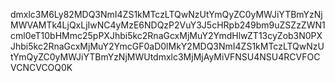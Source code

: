 dmxlc3M6Ly82MDQ3NmI4ZS1kMTczLTQwNzUtYmQyZC0yMWJiYTBmYzNjMWVAMTk4LjQxLjIwNC4yMzE6NDQzP2VuY3J5cHRpb249bm9uZSZzZWN1cml0eT10bHMmc25pPXJhbi5kc2RnaGcxMjMuY2YmdHlwZT13cyZob3N0PXJhbi5kc2RnaGcxMjMuY2YmcGF0aD0lMkY2MDQ3NmI4ZS1kMTczLTQwNzUtYmQyZC0yMWJiYTBmYzNjMWUtdmxlc3MjMjAyMiVFNSU4NSU4RCVFOCVCNCVCOQ0K
